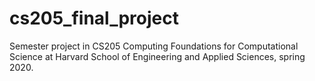 # cs205_final_project
Semester project in CS205 Computing Foundations for Computational Science at Harvard School of Engineering and Applied Sciences, spring 2020.
